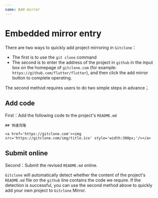 ```yaml
---
name: Add mirror
---
```


# Embedded mirror entry
There are two ways to quickly add project mirroring in `Gitclone`：

+ The first is to use the `git clone` command
+ The second is to enter the address of the project in `github` in the input box on the homepage of `gitclone.com` (for example: `https://github.com/flutter/flutter`), and then click the add mirror button to complete operating.

The second method requires users to do two simple steps in advance；

## Add code
First：Add the following code to the project's `README.md`
```shell
## 快速克隆

<a href='https://gitclone.com'><img src='https://gitclone.com/img/title.ico' style='width:300px;'/></a>
```

## Submit online
Second：Submit the revised `README.md` online.

`Gitclone` will automatically detect whether the content of the project's `README.md` file on the `github` line contains the code we require. If the detection is successful, you can use the second method above to quickly add your own project to `Gitclone` Mirror.